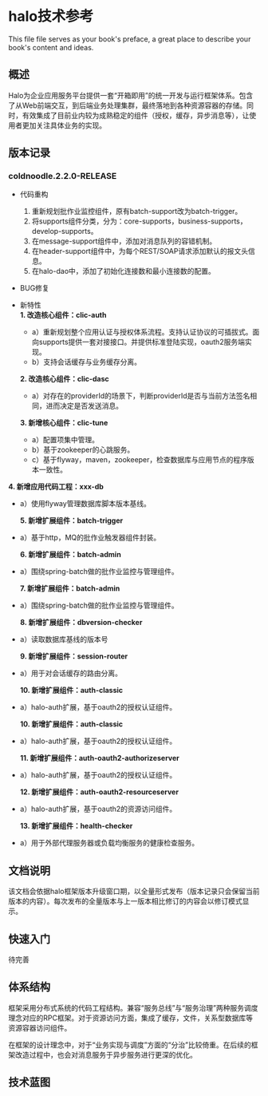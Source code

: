 # halo技术参考

This file file serves as your book's preface, a great place to describe your book's content and ideas.

## 概述

Halo为企业应用服务平台提供一套“开箱即用”的统一开发与运行框架体系。包含了从Web前端交互，到后端业务处理集群，最终落地到各种资源容器的存储。同时，有效集成了目前业内较为成熟稳定的组件（授权，缓存，异步消息等），让使用者更加关注具体业务的实现。

## 版本记录

### coldnoodle.2.2.0-RELEASE

* 代码重构

  1. 重新规划批作业监控组件，原有batch-support改为batch-trigger。
  2. 将supports组件分类，分为：core-supports，business-supports，develop-supports。
  3. 在message-support组件中，添加对消息队列的容错机制。
  4. 在header-support组件中，为每个REST/SOAP请求添加默认的报文头信息。
  5. 在halo-dao中，添加了初始化连接数和最小连接数的配置。

* BUG修复

* 新特性  
  **1. 改造核心组件：clic-auth**

  * a）重新规划整个应用认证与授权体系流程。支持认证协议的可插拔式。面向supports提供一套对接接口。并提供标准登陆实现，oauth2服务端实现。
  * b）支持会话缓存与业务缓存分离。

  **2. 改造核心组件：clic-dasc**

  * a）对存在的providerId的场景下，判断providerId是否与当前方法签名相同，进而决定是否发送消息。

  **3. 新增核心组件：clic-tune**

  * a）配置项集中管理。
  * b）基于zookeeper的心跳服务。
  * c）基于flyway，maven，zookeeper，检查数据库与应用节点的程序版本一致性。

**4. 新增应用代码工程：xxx-db**

* a）使用flyway管理数据库脚本版本基线。

  **5. 新增扩展组件：batch-trigger**

* a）基于http，MQ的批作业触发器组件封装。

  **6. 新增扩展组件：batch-admin**

* a）围绕spring-batch做的批作业监控与管理组件。

  **7. 新增扩展组件：batch-admin**

* a）围绕spring-batch做的批作业监控与管理组件。

  **8. 新增扩展组件：dbversion-checker**

* a）读取数据库基线的版本号

  **9. 新增扩展组件：session-router**

* a）用于对会话缓存的路由分离。

  **10. 新增扩展组件：auth-classic**

* a）halo-auth扩展，基于oauth2的授权认证组件。

  **10. 新增扩展组件：auth-classic**

* a）halo-auth扩展，基于oauth2的授权认证组件。

  **11. 新增扩展组件：auth-oauth2-authorizeserver**

* a）halo-auth扩展，基于oauth2的授权认证组件。

  **12. 新增扩展组件：auth-oauth2-resourceserver**

* a）halo-auth扩展，基于oauth2的资源访问组件。

  **13. 新增扩展组件：health-checker**

* a）用于外部代理服务器或负载均衡服务的健康检查服务。

## 文档说明

该文档会依据halo框架版本升级窗口期，以全量形式发布（版本记录只会保留当前版本的内容）。每次发布的全量版本与上一版本相比修订的内容会以修订模式显示。

## 快速入门

待完善

## 体系结构

框架采用分布式系统的代码工程结构。兼容“服务总线”与“服务治理”两种服务调度理念对应的RPC框架。对于资源访问方面，集成了缓存，文件，关系型数据库等资源容器访问组件。

在框架的设计理念中，对于“业务实现与调度”方面的“分治”比较倚重。在后续的框架改造过程中，也会对消息服务于异步服务进行更深的优化。

## 技术蓝图



